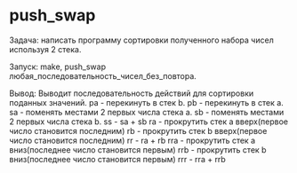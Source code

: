 # push_swap
Задача: написать программу сортировки полученного набора чисел используя 2 стека.

Запуск: make, push_swap любая_последовательность_чисел_без_повтора.

Вывод: Выводит последовательность действий для сортировки поданных значений.
pa - перекинуть в стек b.
pb - перекинуть в стек a.
sa - поменять местами 2 первых числа стека a.
sb - поменять местами 2 первых числа стека b.
ss - sa + sb
ra - прокрутить стек a вверх(первое число становится последним)
rb - прокрутить стек b вверх(первое число становится последним)
rr - ra + rb
rra - прокрутить стек a вниз(последнее число становится первым)
rrb - прокрутить стек b вниз(последнее число становится первым)
rrr - rra + rrb
